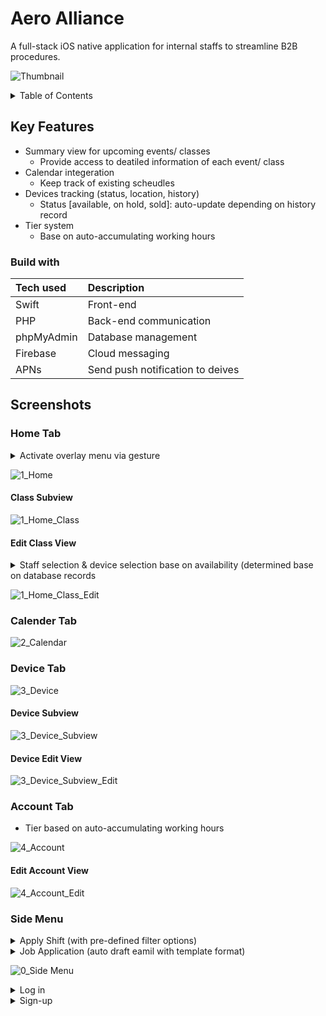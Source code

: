 # Aero Alliance
A full-stack iOS native application for internal staffs to streamline B2B procedures.

![Thumbnail](https://user-images.githubusercontent.com/73326875/185791121-594d8200-4d5a-4327-8198-96ac87e8df29.png)


<!-- TABLE OF CONTENTS -->
<details>
  <summary>Table of Contents</summary>
  <ol>
    <li>
      <a href="#key-features">Key Features</a>
      <ul>
        <li><a href="#built-with">Built with</a></li>
      </ul>
    </li>
    <li>
  </ol>
</details>

## Key Features
- Summary view for upcoming events/ classes
    - Provide access to deatiled information of each event/ class
- Calendar integeration
    - Keep track of existing scheudles 
- Devices tracking (status, location, history)
   - Status [available, on hold, sold]: auto-update depending on history record
- Tier system
    - Base on auto-accumulating working hours

### Build with
| Tech used | Description |
|:----------------|:-------------|
| Swift | Front-end  |
| PHP | Back-end communication |
| phpMyAdmin | Database management  |
| Firebase | Cloud messaging  |
| APNs | Send push notification to deives  |

## Screenshots

### Home Tab
<details>
  <summary> Activate overlay menu via gesture </summary>
  
  https://user-images.githubusercontent.com/73326875/185791806-828b29bb-b77c-4f3d-9cfe-ef9bc1eedd29.mp4
</details>

![1_Home](https://user-images.githubusercontent.com/73326875/185791862-5c4bf6ab-1025-4d97-98dc-12bed957843e.png)

#### Class Subview
![1_Home_Class](https://user-images.githubusercontent.com/73326875/185791868-8e6f415b-9782-47a4-a26d-e93cfa5a69a8.png)

#### Edit Class View
<details>
  <summary> Staff selection & device selection base on availability (determined base on database records </summary>
  
  https://user-images.githubusercontent.com/73326875/185794158-f916bc64-6b93-48a2-97ab-978274bb971f.mp4
</details>

![1_Home_Class_Edit](https://user-images.githubusercontent.com/73326875/185792212-fec896ae-d4ca-4c60-ada7-35759c4f184d.png)

### Calender Tab

![2_Calendar](https://user-images.githubusercontent.com/73326875/185791937-c5db17db-39ae-4659-810a-09cd9f31095f.png)

### Device Tab

![3_Device](https://user-images.githubusercontent.com/73326875/185791941-3d6af117-1508-4edb-87a8-f45cfc2c029e.png)

#### Device Subview
![3_Device_Subview](https://user-images.githubusercontent.com/73326875/185792006-566b8af5-cc0c-48ca-a5f0-9bf21de34684.png)

#### Device Edit View
![3_Device_Subview_Edit](https://user-images.githubusercontent.com/73326875/185792010-af821e19-5401-4621-80a1-72901cf1df95.png)


### Account Tab
- Tier based on auto-accumulating working hours

![4_Account](https://user-images.githubusercontent.com/73326875/185791966-ca46f8e8-1429-4be8-9925-16ac71cbc8cb.png)

#### Edit Account View
![4_Account_Edit](https://user-images.githubusercontent.com/73326875/185791973-89d93c35-f08e-411a-aaa7-5740ca14f96a.png)

### Side Menu
<details>
  <summary> Apply Shift (with pre-defined filter options) </summary>
  
  

https://user-images.githubusercontent.com/73326875/185793823-eb72bafd-11ec-4a09-be57-9a4667f88c9e.mp4


  
</details>
<details>
  <summary> Job Application (auto draft eamil with template format) </summary>
  <img src="https://user-images.githubusercontent.com/73326875/185793887-5a8e94de-184b-45ac-8ca0-a9b8bc24879b.PNG" width="400">

</details>

![0_Side Menu](https://user-images.githubusercontent.com/73326875/185792254-b4fd8ab5-6d77-432b-b2b3-b611dd8212c1.png)


<details>
  <summary> Log in </summary>
  
  https://user-images.githubusercontent.com/73326875/185791501-776d91ea-ea6e-40ed-9ada-1e427e4beef1.mp4
</details>

<details>
  <summary> Sign-up </summary>
  <img src="https://user-images.githubusercontent.com/73326875/185791991-84b2793d-8a3f-4439-bf60-9cde6891ce85.png" width="400">
</details>

